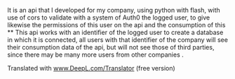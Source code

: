 It is an api that I developed for my company, using python with flash, with use of cors to validate with a system of Auth0 the logged user, to give likewise the permissions of this user on the api and the consumption of this ** This api works with an identifier of the logged user to create a database in which it is connected, all users with that identifier of the company will see their consumption data of the api, but will not see those of third parties, since there may be many more users from other companies . 

Translated with www.DeepL.com/Translator (free version)
